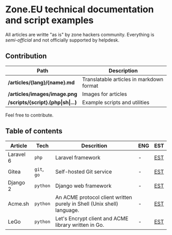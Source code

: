 
# Zone.EU technical documentation and script examples

All articles are writte "as is" by zone hackers community. Everything is *semi-official* and not officially supported by helpdesk.

## Contribution
| Path | Description |
| --- | --- |
| **/articles/{lang}/{name}.md** | Translatable articles in markdown format |
| **/articles/images/image.png**| Images for articles |
| **/scripts/{script}.(php\|sh\|...)** | Example scripts and utilities |

Feel free to contribute. 

## Table of contents
| Article | Tech | Descrition | ENG | EST |
| --- | --- | --- | --- | --- |
| Laravel 6 | `php` | Laravel framework | - | [EST](./articles/est/PHP-Laravel-6.md) |
| Gitea | `git`, `go` | Self-hosted Git service | - | [EST](./articles/est/Go-Gitea.md) |
| Django 2 | `python` | Django web framework | - | [EST](./articles/est/Python-Django.md) |
| Acme.sh | `python` | An ACME protocol client written purely in Shell (Unix shell) language. | - | [EST](./articles/est/LetsEncrypt-Acme.sh.md) |
| LeGo | `python` | Let's Encrypt client and ACME library written in Go. | - | [EST](./articles/est/LetsEncrypt-Lego.md) |


